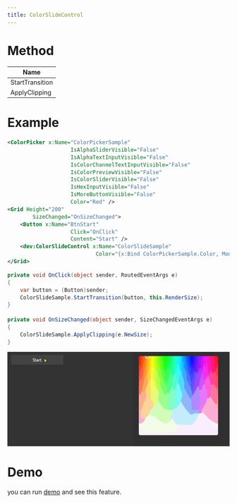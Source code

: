 ```yaml
---
title: ColorSlideControl
---
```


# Method

|Name|
|-|
|StartTransition|
|ApplyClipping|

# Example

```xml
<ColorPicker x:Name="ColorPickerSample"
                    IsAlphaSliderVisible="False"
                    IsAlphaTextInputVisible="False"
                    IsColorChannelTextInputVisible="False"
                    IsColorPreviewVisible="False"
                    IsColorSliderVisible="False"
                    IsHexInputVisible="False"
                    IsMoreButtonVisible="False"
                    Color="Red" />
<Grid Height="200"
        SizeChanged="OnSizeChanged">
    <Button x:Name="BtnStart"
                    Click="OnClick"
                    Content="Start" />
    <dev:ColorSlideControl x:Name="ColorSlideSample"
                            Color="{x:Bind ColorPickerSample.Color, Mode=OneWay}" />
</Grid>

```

```cs
private void OnClick(object sender, RoutedEventArgs e)
{
    var button = (Button)sender;
    ColorSlideSample.StartTransition(button, this.RenderSize);
}

private void OnSizeChanged(object sender, SizeChangedEventArgs e)
{
    ColorSlideSample.ApplyClipping(e.NewSize);
}
```

![DevWinUI](https://raw.githubusercontent.com/ghost1372/DevWinUI-Resources/refs/heads/main/DevWinUI-Docs/ColorSlideControl.gif)

# Demo
you can run [demo](https://github.com/Ghost1372/DevWinUI) and see this feature.
